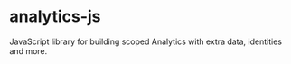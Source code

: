 # analytics-js
JavaScript library for building scoped Analytics with extra data, identities and more. 
